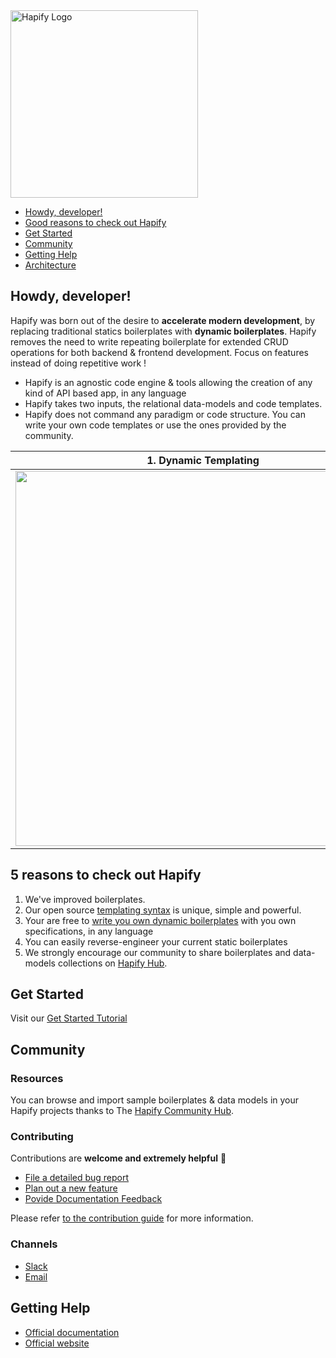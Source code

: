 <img align="center" width="300" src="https://github.com/hapify/hapify/blob/master/images/Hapify_logo_white.png" alt="Hapify Logo">

- [Howdy, developer!](https://github.com/hapify/hapify#howdy-developer)
- [Good reasons to check out Hapify](https://github.com/hapify/hapify#5-reasons-to-check-out-hapify)
- [Get Started](https://github.com/hapify/hapify#get-started)
- [Community](https://github.com/hapify/hapify#community)
- [Getting Help](https://github.com/hapify/hapify#getting-help)
- [Architecture](https://github.com/hapify/hapify/blob/master/README.md#architecture)



## Howdy, developer!

Hapify was born out of the desire to **accelerate modern development**, by replacing traditional statics boilerplates with **dynamic boilerplates**. Hapify removes the need to write repeating boilerplate for extended CRUD operations for both backend & frontend development. Focus on features instead of doing repetitive work !

- Hapify is an agnostic code engine & tools allowing the creation of any kind of API based app, in any language
- Hapify takes two inputs, the relational data-models and code templates.
- Hapify does not command any paradigm or code structure. You can write your own code templates or use the ones provided by the community.


| 1. Dynamic Templating | 2. Data modeling | 3. Code Engine |
| --- | --- | --- |
| <img align="center" width="600" src="https://github.com/hapify/hapify/blob/master/images/1.adaptative-template-hapify.png"> | <img align="center" width="600" src="https://github.com/hapify/hapify/blob/master/images/2.data-modelisation-hapify.png"> | <img align="center" width="600" src="https://github.com/hapify/hapify/blob/master/images/3.code-engine-hapify.png"> |


## 5 reasons to check out Hapify

1. We've improved boilerplates.
2. Our open source [templating syntax](https://docs.hapify.io/en/latest/templating/hapify/syntax/) is unique, simple and powerful.
3. Your are free to [write you own dynamic boilerplates](https://docs.hapify.io/en/latest/cli/#create-a-new-boilerplate-channel) with you own specifications, in any language
4. You can easily reverse-engineer your current static boilerplates
5. We strongly encourage our community to share boilerplates and data-models collections on [Hapify Hub](https://hub.hapify.io/).


## Get Started

Visit our [Get Started Tutorial](https://www.hapify.io/get-started)


## Community

### Resources
You can browse and import sample boilerplates & data models in your Hapify projects thanks to The [Hapify Community Hub](https://hub.hapify.io/).


### Contributing

Contributions are **welcome and extremely helpful** 🙌
- [File a detailed bug report](https://github.com/hapify/hapify/issues/new?template=bug_report.md)
- [Plan out a new feature](https://github.com/hapify/hapify/issues/new?template=feature_request.md)
- [Povide Documentation Feedback](https://github.com/hapify/hapify/issues/new??template=documentation.md)

Please refer [to the contribution guide](https://github.com/hapify/hapify/blob/master/CONTRIBUTING.md) for more information.

### Channels
- [Slack](https://hapify.slack.com)
- [Email](mailto:hello@hapify.io)


## Getting Help
- [Official documentation](https://docs.hapify.io/)
- [Official website](https://www.hapify.io)






